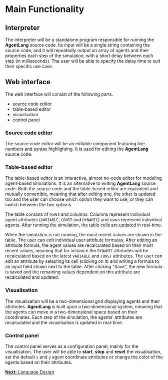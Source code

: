 # Main Functionality

## Interpreter
The interpreter will be a standalone program responsible for running the **AgentLang** source code. Its input will be a single string containing the source code, and it will repeatedly output an array of agents and their properties each step of the simulation, with a short delay between each step (in milliseconds). The user will be able to specify the delay time to suit their specific use case.

## Web interface
The web interface will consist of the following parts.
- source code editor
- table-based editor
- visualisation
- control panel

### Source code editor
The source code editor will be an editable component featuring line numbers and syntax highlighting. It is used for editing the **AgentLang** source code.

### Table-based editor
The table-based editor is an interactive, almost no-code editor for modeling agent-based simulations. It is an alternative to writing **AgentLang** source code. Both the source code and the table-based editor are equivalent and mutually convertible, meaning that after editing one, the other is updated too and the user can choose which option they want to use, or they can switch between the two options.

The table consists of rows and columns. Columns represent individual agent attributes (`VARIABLE`, `CONST` and `DYNAMIC`) and rows represent individual agents. After running the simulation, the table cells are updated in real-time.

When the simulation is not running, the most recent values are shown in the table. The user can edit individual user attribute formulas. After editing an attribute formula, the agent values are recalculated based on their most recent values, meaning that  for instance the `DYNAMIC` attributes will be recalculated based on the latest `VARIABLE` and `CONST` attributes. The user can edit an attribute by selecting its cell (clicking on it) and writing a formula to an input field shown next to the table. After clicking "Save", the new formula is saved and the remaining values dependent on this attribute are recalculated and updated.

### Visualisation
The visualisation will be a two-dimensional grid displaying agents and their attributes. **AgentLang** is built upon a two-dimensional system, meaning that the agents can move in a two-dimensional space based on their coordinates. Each step of the simulation, the agents' attributes are recalculated and the visualisation is updated in real-time.

### Control panel
The control panel serves as a configuration panel, mainly for the visualisation. The user will be able to **start**, **stop** and **reset** the visualisation, set the default `x` and `y` agent coordinate attributes or change the color of the agents based on their attributes.

[**Next:** Language Design](/documentation/language-design)
